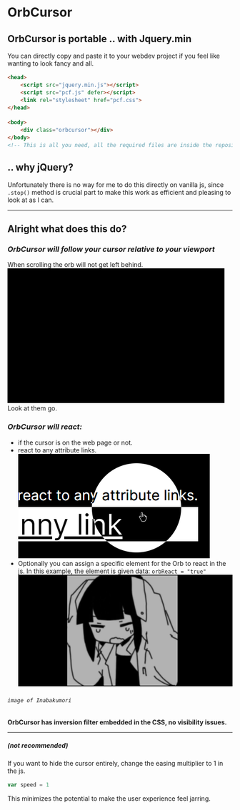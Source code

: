 # OrbCursor
## **OrbCursor is portable** .. with Jquery.min
You can directly copy and paste it to your webdev project if you feel like wanting to look fancy and all.
```html
<head>
    <script src="jquery.min.js"></script>
    <script src="pcf.js" defer></script>
    <link rel="stylesheet" href="pcf.css">
</head>

<body>
    <div class="orbcursor"></div>
</body>
<!-- This is all you need, all the required files are inside the repository. -->
```
## **.. why jQuery?**
Unfortunately there is no way for me to do this directly on vanilla js, since `.stop()` method is crucial part to make this work as efficient and pleasing to look at as I can.


---
## **Alright what does this do?**
### ***OrbCursor will follow your cursor relative to your viewport***
When scrolling the orb will not get left behind.  
![orbCursor](./run.gif)  
Look at them go.


### ***OrbCursor will react:***
- if the cursor is on the web page or not.
- react to any attribute links.  
![orbCursor](./attribute.png)  
- Optionally you can assign a specific element for the Orb to react in the js. In this example, the element is given data: `orbReact = "true"`  
![orbCursor](./react.gif)  
###### `image of Inabakumori`

**OrbCursor has inversion filter embedded in the CSS, no visibility issues.**

---
##### *(not recommended)*
If you want to hide the cursor entirely, change the easing multiplier to 1 in the js.
```js
var speed = 1
```
This minimizes the potential to make the user experience feel jarring.
